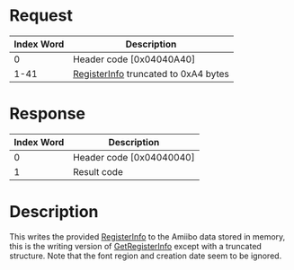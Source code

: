 # Request

| Index Word | Description                                                                  |
|------------|------------------------------------------------------------------------------|
| 0          | Header code \[0x04040A40\]                                                   |
| 1-41       | [RegisterInfo](NFC_Services#RegisterInfo "wikilink") truncated to 0xA4 bytes |

# Response

| Index Word | Description                |
|------------|----------------------------|
| 0          | Header code \[0x04040040\] |
| 1          | Result code                |

# Description

This writes the provided
[RegisterInfo](NFC_Services#RegisterInfo "wikilink") to the Amiibo data
stored in memory, this is the writing version of
[GetRegisterInfo](NFC:GetRegisterInfo "wikilink") except with a
truncated structure. Note that the font region and creation date seem to
be ignored.
